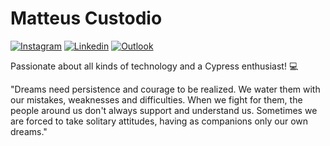 # Matteus Custodio

[![Instagram](https://img.shields.io/badge/@matteus.custodio.rl-white?style=flat-square&logo=instagram&logoColor=cb6f1a)](https://www.instagram.com/matteuscustodio.rl/)
[![Linkedin](https://img.shields.io/badge/Matteus_Da_Silva_Custodio-white?style=flat-square&logo=linkedin&logoColor=cb6f1a)](https://www.linkedin.com/in/matteus-da-silva-custodio-71a549287/)
[![Outlook](https://img.shields.io/badge/matteuscustodio17@outlook.com-white?style=flat-square&logo=microsoft-outlook&logoColor=cb6f1a)](mailto:matteuscustodio17@outlook.com)

Passionate about all kinds of technology and a Cypress enthusiast! 💻

"Dreams need persistence and courage to be realized. We water them with our mistakes, weaknesses and difficulties. When we fight for them, the people around us don't always support and understand us. Sometimes we are forced to take solitary attitudes, having as companions only our own dreams."
